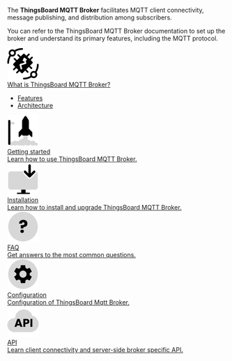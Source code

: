 The **ThingsBoard MQTT Broker** facilitates MQTT client connectivity, message publishing, and distribution among subscribers.

You can refer to the ThingsBoard MQTT Broker documentation to set up the broker and understand its primary features, including the MQTT protocol.

<div class="doc-features row mt-4">
    <div class="col-12 col-sm-6 col-lg col-xxl-6 col-4xl mb-4">
        <a class="feature-card" href="/docs/mqtt-broker/getting-started-guides/what-is-thingsboard-mqtt-broker/">
            <img class="feature-logo" src="/images/feature-logo/thingsboard-logo.svg"/>
            <div class="feature-title">What is ThingsBoard MQTT Broker?</div>
            <div class="feature-text">
                <ul>
                    <li>Features</li>
                    <li>Architecture</li>
                </ul>
            </div>
        </a>
    </div>
    <div class="col-12 col-sm-6 col-lg col-xxl-6 col-4xl mb-4">
        <a class="feature-card" href="/docs/mqtt-broker/getting-started/">
            <img class="feature-logo" src="/images/feature-logo/getting-started.svg"/>
            <div class="feature-title">Getting started</div>
            <div class="feature-text">
                Learn how to use ThingsBoard MQTT Broker.
            </div>
        </a>
    </div>
    <div class="col-12 col-sm-6 col-lg col-xxl-6 col-4xl mb-4">
        <a class="feature-card" href="/docs/mqtt-broker/install/installation-options/">
            <img class="feature-logo" src="/images/feature-logo/install.svg"/>
            <div class="feature-title">Installation</div>
            <div class="feature-text">
                Learn how to install and upgrade ThingsBoard MQTT Broker.
            </div>
        </a>
    </div>
    <div class="col-12 col-sm-6 col-lg col-xxl-6 col-4xl mb-4">
        <a class="feature-card" href="/docs/mqtt-broker/faq/">
            <img class="feature-logo" src="/images/feature-logo/faq.svg"/>
            <div class="feature-title">FAQ</div>
            <div class="feature-text">
                Get answers to the most common questions.
            </div>
        </a>
    </div>
    <div class="w-100"></div>
    <div class="col-12 col-sm-6 mb-4">
        <a class="feature-card" href="/docs/mqtt-broker/install/config/">
            <img class="feature-logo" src="/images/feature-logo/configuration.svg"/>
            <div class="feature-title">Configuration</div>
            <div class="feature-text">
                Configuration of ThingsBoard Mqtt Broker.
            </div>
        </a>
    </div>
    <div class="col-12 col-sm-6 mb-4">
        <a class="feature-card" href="/docs/mqtt-broker/api/">
            <img class="feature-logo" src="/images/feature-logo/api.svg"/>
            <div class="feature-title">API</div>
            <div class="feature-text">
                Learn client connectivity and server-side broker specific API.
            </div>
        </a>
    </div>
</div>
